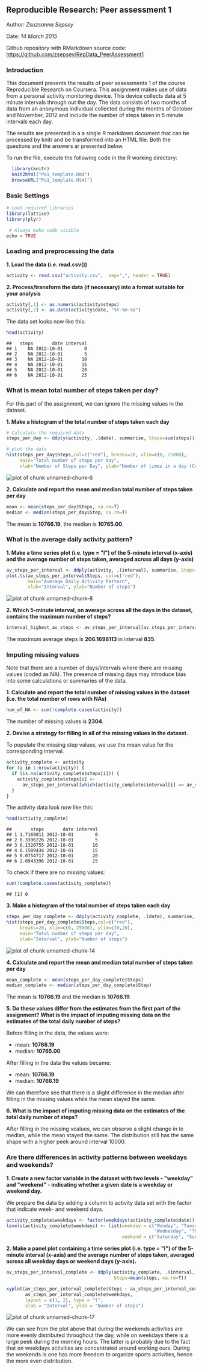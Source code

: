 Reproducible Research: Peer assessment 1
----------------------------------------
Author: *Zsuzsanna Sepsey*

Date: *14 March 2015*

Github repository with RMarkdown source code: https://github.com/zsepsey/RepData_PeerAssessment1

### Introduction

This document presents the results of peer assessments 1 of the course Reproducible Research on Coursera. This assignment makes use of data from a personal activity monitoring device. This device collects data at 5 minute intervals through out the day. The data consists of two months of data from an anonymous individual collected during the months of October and November, 2012 and include the number of steps taken in 5 minute intervals each day.

The results are presented in a a single R markdown document that can be processed by knitr and be transformed into an HTML file. Both the questions and the answers ar presented below.

To run the file, execute the following code in the R working directory:


```r
  library(knitr)
  knit2html("Pa1_template.Rmd")
  browseURL("Pa1_template.Html")
```


### Basic Settings


```r
# Load required libraries
library(lattice) 
library(plyr)

 # Always make code visible
echo = TRUE     
```


### Loading and preprocessing the data

**1. Load the data (i.e. read.csv())**


```r
activity <- read.csv("activity.csv",  sep=",", header = TRUE)
```
**2. Process/transform the data (if necessary) into a format suitable for your analysis**


```r
activity[,1] <- as.numeric(activity$steps)
activity[,2] <- as.Date(activity$date, "%Y-%m-%d")
```

The data set looks now like this:

```r
head(activity)
```

```
##   steps       date interval
## 1    NA 2012-10-01        0
## 2    NA 2012-10-01        5
## 3    NA 2012-10-01       10
## 4    NA 2012-10-01       15
## 5    NA 2012-10-01       20
## 6    NA 2012-10-01       25
```
### What is mean total number of steps taken per day?

For this part of the assignment, we can ignore the missing values in the dataset.

**1. Make a histogram of the total number of steps taken each day**


```r
# Calculate the required data
steps_per_day <- ddply(activity, .(date), summarise, Steps=sum(steps))

# plot the data
hist(steps_per_day$Steps,col=c("red"), breaks=20, xlim=c(0, 25000),
     main="Total number of steps per day",
     xlab="Number of Steps per Day", ylab="Number of times in a day (Count)")
```

![plot of chunk unnamed-chunk-6](figure/unnamed-chunk-6-1.png) 

**2. Calculate and report the mean and median total number of steps taken per day**


```r
mean <- mean(steps_per_day$Steps, na.rm=T)
median <- median(steps_per_day$Step, na.rm=T)
```

The mean is **10766.19**, the median is **10765.00**.

### What is the average daily activity pattern?

**1. Make a time series plot (i.e. type = "l") of the 5-minute interval (x-axis) and the average number of steps taken, averaged across all days (y-axis)**


```r
av_steps_per_interval <- ddply(activity, .(interval), summarise, Steps=mean(steps, na.rm=T))
plot.ts(av_steps_per_interval$Steps, col=c("red"), 
        main="Average Daily Activity Pattern", 
        xlab="Interval", ylab="Number of steps")
```

![plot of chunk unnamed-chunk-8](figure/unnamed-chunk-8-1.png) 

**2. Which 5-minute interval, on average across all the days in the dataset, contains the maximum number of steps?**


```r
interval_highest_av_steps <- av_steps_per_interval[av_steps_per_interval$Steps==max(av_steps_per_interval$Steps), ]
```

The maximum average steps is **206.1698113** in interval **835**.

### Imputing missing values

Note that there are a number of days/intervals where there are missing values (coded as NA). The presence of missing days may introduce bias into some calculations or summaries of the data.

**1. Calculate and report the total number of missing values in the dataset (i.e. the total number of rows with NAs)**


```r
num_of_NA <- sum(!complete.cases(activity))
```

The number of missing values is **2304**.

**2. Devise a strategy for filling in all of the missing values in the dataset.**

To populate the missing step values, we use the mean value for the corresponding interval. 


```r
activity_complete <- activity
for (i in 1:nrow(activity)) {
  if (is.na(activity_complete$steps[i])) {
    activity_complete$steps[i] <- 
      av_steps_per_interval[which(activity_complete$interval[i] == av_steps_per_interval$interval), ]$Steps
  }
}
```

The activity data look now like this:

```r
head(activity_complete)
```

```
##       steps       date interval
## 1 1.7169811 2012-10-01        0
## 2 0.3396226 2012-10-01        5
## 3 0.1320755 2012-10-01       10
## 4 0.1509434 2012-10-01       15
## 5 0.0754717 2012-10-01       20
## 6 2.0943396 2012-10-01       25
```

To check if there are no missing values:


```r
sum(!complete.cases(activity_complete))
```

```
## [1] 0
```


**3. Make a histogram of the total number of steps taken each day**


```r
steps_per_day_complete <- ddply(activity_complete, .(date), summarise, Steps=sum(steps))
hist(steps_per_day_complete$Steps,col=c("red"), 
     breaks=20, xlim=c(0, 25000), ylim=c(0,20),
     main="Total number of steps per day",
     xlab="Interval", ylab="Number of steps")  
```

![plot of chunk unnamed-chunk-14](figure/unnamed-chunk-14-1.png) 

**4. Calculate and report the mean and median total number of steps taken per day**


```r
mean_complete <- mean(steps_per_day_complete$Steps)
median_complete <- median(steps_per_day_complete$Step)
```

The mean is **10766.19** and the median is **10766.19**.

**5. Do these values differ from the estimates from the first part of the assignment? What is the impact of imputing missing data on the estimates of the total daily number of steps?**

Before filling in the data, the values were:

- mean: **10766.19** 
- median: **10765.00**

After filling in the data the values became:

- mean: **10766.19**
- median: **10766.19**

We can therefore see that there is a slight difference in the median after filling in the missing values while the mean stayed the same.

**6. What is the impact of imputing missing data on the estimates of the total daily number of steps?**

After filling in the missing vcalues, we can observe a slight change in te median, while the mean stayed the same. The distribution still has the same shape with a higher peek around interval 10000. 

### Are there differences in activity patterns between weekdays and weekends?

**1. Create a new factor variable in the dataset with two levels - "weekday" and "weekend" - indicating whether a given date is a weekday or weekend day.**

We prepare the data by adding a column to activity data set with the factor that indicate week- and weekend days.


```r
activity_complete$weekdays <- factor(weekdays(activity_complete$date))
levels(activity_complete$weekdays) <- list(weekday = c("Monday", "Tuesday",
                                                       "Wednesday", "Thursday", "Friday"),
                                           weekend = c("Saturday", "Sunday"))
```

**2. Make a panel plot containing a time series plot (i.e. type = "l") of the 5-minute interval (x-axis) and the average number of steps taken, averaged across all weekday days or weekend days (y-axis).**



```r
av_steps_per_interval_complete <- ddply(activity_complete, .(interval, weekdays), summarise, 
                                        Steps=mean(steps, na.rm=T))

xyplot(av_steps_per_interval_complete$Steps ~ av_steps_per_interval_complete$interval | 
       av_steps_per_interval_complete$weekdays, 
       layout = c(1, 2), type = "l", 
       xlab = "Interval", ylab = "Number of steps")
```

![plot of chunk unnamed-chunk-17](figure/unnamed-chunk-17-1.png) 

We can see from the plot above that during the weekends activities are more evenly distributed throughout the day, while on weekdays there is a large peek during the morning hours. The latter is probably due to the fact that on weekdays activities are concentrated around working ours. During the weekends is one has more freedom to organize sports activities, hence the more even distribution.
